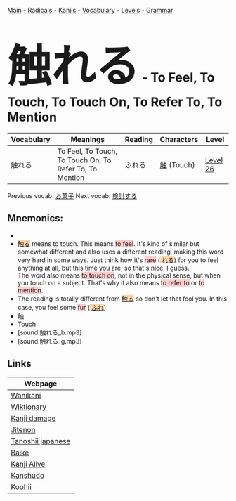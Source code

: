 <style> bigfont {font-size: 100px}</style>
[Main](../README.md) -
[Radicals](../radicals.md) -
[Kanjis](../kanjis.md) -
[Vocabulary](../vocabulary.md) -
[Levels](../levels.md) -
[Grammar](../grammar.md)
# <bigfont> 触れる</bigfont> - To Feel, To Touch, To Touch On, To Refer To, To Mention 

| Vocabulary | Meanings | Reading | Characters | Level |
| --- | --- | --- | --- | --- |
| 触れる | To Feel, To Touch, To Touch On, To Refer To, To Mention | ふれる |  [触](../kanjis/触.md) (Touch) | [Level 26](../levels/wk_level26.md) |

Previous vocab: [お菓子](お菓子.md) Next vocab: [検討する](検討する.md) 

## Mnemonics:

* 
* <span style="background-color:#fed8b1"> [触る](https://jisho.org/search/触る)</span> means to touch. This means <span style="background-color:#ffcccb"> to feel</span>. It's kind of similar but somewhat different and also uses a different reading, making this word very hard in some ways. Just think how it's <span style="background-color:#ffcccb"> rare</span> (<span style="background-color:#fed8b1"> [れる](https://jisho.org/search/れる)</span>) for you to feel anything at all, but this time you are, so that's nice, I guess.<br />The word also means <span style="background-color:#ffcccb"> to touch on</span>, not in the physical sense, but when you touch on a subject. That's why it also means <span style="background-color:#ffcccb"> to refer to</span> or <span style="background-color:#ffcccb"> to mention</span>.
* The reading is totally different from <span style="background-color:#fed8b1"> [触る](https://jisho.org/search/触る)</span> so don't let that fool you. In this case, you feel some <span style="background-color:#ffcccb"> fur</span> (<span style="background-color:#fed8b1"> [ふれ](https://jisho.org/search/ふれ)</span>).
* 触
* Touch
* [sound:触れる_b.mp3]
* [sound:触れる_g.mp3]


## Links 

| Webpage |
| --- |
| [Wanikani          ](https://www.wanikani.com/kanji/触れる) |
| [Wiktionary        ](https://en.wiktionary.org/wiki/触れる) |
| [Kanji damage      ](http://www.kanjidamage.com/kanji/search?utf8=✓&q=触れる) |
| [Jitenon           ](https://jitenon.com/kanji/触れる) |
| [Tanoshii japanese ](https://www.tanoshiijapanese.com/dictionary/kanji.cfm?k=触れる) |
| [Baike             ](https://baike.baidu.com/item/触れる) |
| [Kanji Alive       ](https://app.kanjialive.com/触れる) |
| [Kanshudo          ](https://www.kanshudo.com/searchmn?q=触れる) |
| [Koohii            ](https://kanji.koohii.com/study/kanji/触れる) |
